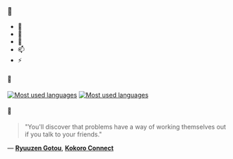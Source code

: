 ### 👋

- 🔭
- 🌱
- 💬
- 📫
- ⚡

#### 🧏

[![Most used languages](https://github-readme-stats-aynah.vercel.app/api/top-langs/?username=aynh&theme=solarized-dark&langs_count=6&layout=compact&hide_title=true)](https://github.com/anuraghazra/github-readme-stats#gh-dark-mode-only)
[![Most used languages](https://github-readme-stats-aynah.vercel.app/api/top-langs/?username=aynh&theme=solarized-light&langs_count=6&layout=compact&hide_title=true)](https://github.com/anuraghazra/github-readme-stats#gh-light-mode-only)

#### 💬

> "You'll discover that problems have a way of working themselves out if you talk to your friends."

&mdash; [**Ryuuzen Gotou**](https://myanimelist.net/character.php?q=Ryuuzen%20Gotou&cat=character), [**Kokoro Connect**](https://myanimelist.net/search/all?q=Kokoro%20Connect&cat=all)
